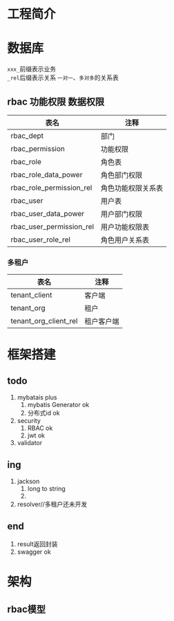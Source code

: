 # 工程简介

# 数据库
``xxx_``前缀表示业务   
``_rel``后缀表示关系 ``一对一``、``多对多``的关系表

## rbac 功能权限 数据权限

| 表名                     | 注释               | 
| ------------------------ | ------------------ | 
| rbac_dept                | 部门               |  
| rbac_permission          | 功能权限           |
| rbac_role                | 角色表             |
| rbac_role_data_power     | 角色部门权限       |
| rbac_role_permission_rel | 角色功能权限关系表 |
| rbac_user                | 用户表             |
| rbac_user_data_power     | 用户部门权限       |
| rbac_user_permission_rel | 用户功能权限表     |
| rbac_user_role_rel       | 角色用户关系表     |

### 多租户

| 表名                  | 注释       | 
| --------------------- | ---------- | 
| tenant_client         | 客户端     |
| tenant_org            | 租户       |
| tenant_org_client_rel | 租户客户端 |


# 框架搭建
## todo

1. mybatais plus
    1. mybatis Generator   ok
    2. 分布式id   ok
3. security
   1. RBAC  ok
   2. jwt   ok
4. validator


## ing
1. jackson
    1. long to string
    2. 
2. resolver//多租户还未开发

## end
1. result返回封装
2. swagger  ok


# 架构
## rbac模型
